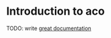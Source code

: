# Introduction to aco

TODO: write [great documentation](http://jacobian.org/writing/what-to-write/)
